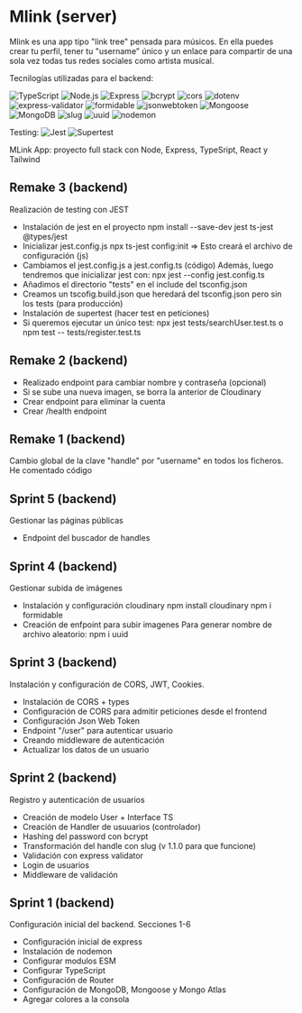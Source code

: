 # Mlink (server)

Mlink es una app tipo "link tree" pensada para músicos. En ella puedes crear tu perfil, tener tu "username" único y un enlace para compartir de una sola vez todas tus redes sociales como artista musical.

Tecnilogías utilizadas para el backend:

![TypeScript](https://img.shields.io/badge/TypeScript-3178C6?style=flat&logo=typescript&logoColor=white)
![Node.js](https://img.shields.io/badge/Node.js-339933?style=flat&logo=node.js&logoColor=white)
![Express](https://img.shields.io/badge/Express-000000?style=flat&logo=express&logoColor=white)
![bcrypt](https://img.shields.io/badge/bcrypt-CC3534?style=flat&logo=npm&logoColor=white)
![cors](https://img.shields.io/badge/cors-CC3534?style=flat&logo=npm&logoColor=white)
![dotenv](https://img.shields.io/badge/dotenv-CC3534?style=flat&logo=npm&logoColor=white)
![express-validator](https://img.shields.io/badge/express--validator-CC3534?style=flat&logo=npm&logoColor=white)
![formidable](https://img.shields.io/badge/formidable-CC3534?style=flat&logo=npm&logoColor=white)
![jsonwebtoken](https://img.shields.io/badge/jsonwebtoken-CC3534?style=flat&logo=npm&logoColor=white)
![Mongoose](https://img.shields.io/badge/Mongoose-880000?style=flat&logo=mongodb&logoColor=white)
![MongoDB](https://img.shields.io/badge/MongoDB-47A248?style=flat&logo=mongodb&logoColor=white)
![slug](https://img.shields.io/badge/slug-CC3534?style=flat&logo=npm&logoColor=white)
![uuid](https://img.shields.io/badge/uuid-CC3534?style=flat&logo=npm&logoColor=white)
![nodemon](https://img.shields.io/badge/nodemon-76D04B?style=flat&logo=npm&logoColor=white)

Testing:
![Jest](https://img.shields.io/badge/Jest-C21325?style=flat&logo=jest&logoColor=white)
![Supertest](https://img.shields.io/badge/supertest-CC3534?style=flat&logo=npm&logoColor=white)


MLink App: proyecto full stack con Node, Express, TypeSript, React y Tailwind

## Remake 3 (backend)

Realización de testing con JEST

* Instalación de jest en el proyecto
    npm install --save-dev jest ts-jest @types/jest
* Inicializar jest.config.js
    npx ts-jest config:init => Esto creará el archivo de configuración (js)
* Cambiamos el jest.config.js a jest.config.ts (código)
    Además, luego tendremos que inicializar jest con:
    npx jest --config jest.config.ts
* Añadimos el directorio "tests" en el include del tsconfig.json
* Creamos un tscofig.build.json que heredará del tsconfig.json pero sin los tests (para producción)
* Instalación de supertest (hacer test en peticiones)
* Si queremos ejecutar un único test:
    npx jest tests/searchUser.test.ts
    o
    npm test -- tests/register.test.ts

## Remake 2 (backend)

* Realizado endpoint para cambiar nombre y contraseña (opcional)
* Si se sube una nueva imagen, se borra la anterior de Cloudinary
* Crear endpoint para eliminar la cuenta
* Crear /health endpoint

## Remake 1 (backend)

Cambio global de la clave "handle" por "username" en todos los ficheros.
He comentado código

## Sprint 5 (backend)

Gestionar las páginas públicas

* Endpoint del buscador de handles

## Sprint 4 (backend)

Gestionar subida de imágenes

* Instalación y configuración cloudinary
npm install cloudinary
npm i formidable
* Creación de enfpoint para subir imagenes
Para generar nombre de archivo aleatorio: npm i uuid


## Sprint 3 (backend)

Instalación y configuración de CORS, JWT, Cookies.

* Instalación de CORS + types
* Configuración de CORS para admitir peticiones desde el frontend
* Configuración Json Web Token
* Endpoint "/user" para autenticar usuario
* Creando middleware de autenticación
* Actualizar los datos de un usuario

## Sprint 2 (backend)

Registro y autenticación de usuarios

* Creación de modelo User + Interface TS
* Creación de Handler de usuuarios (controlador)
* Hashing del password con bcrypt
* Transformación del handle con slug (v 1.1.0 para que funcione)
* Validación con express validator
* Login de usuarios
* Middleware de validación


## Sprint 1 (backend)

Configuración inicial del backend.
Secciones 1-6

* Configuración inicial de express
* Instalación de nodemon
* Configurar modulos ESM
* Configurar TypeScript
* Configuración de Router
* Configuración de MongoDB, Mongoose y Mongo Atlas
* Agregar colores a la consola
